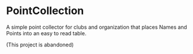# PointCollection
A simple point collector for clubs and organization that places Names and Points into an easy to read table.

(This project is abandoned)
